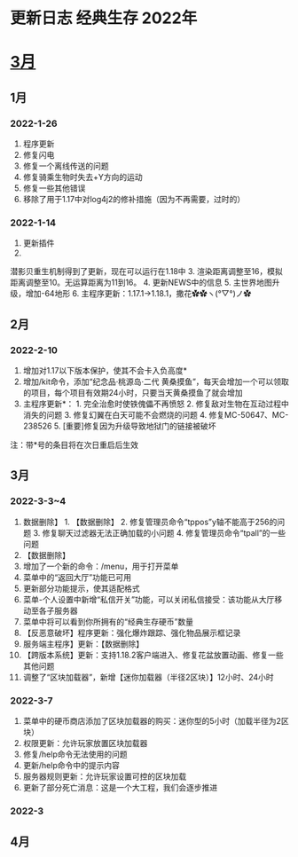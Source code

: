 # 更新日志 经典生存 2022年

# [3月](index.md#3月)

## 1月

### 2022-1-26
1. 程序更新
  1. 修复闪电
  2. 修复一个离线传送的问题
  3. 修复骑乘生物时失去+Y方向的运动
  4. 修复一些其他错误
2. 移除了用于1.17中对log4j2的修补措施（因为不再需要，过时的）

### 2022-1-14
  1. 更新插件
  2.
  潜影贝重生机制得到了更新，现在可以运行在1.18中
  3.
  渲染距离调整至16，模拟距离调整至10。无运算距离为11到16。
  4.
  更新NEWS中的信息
  5.
  主世界地图升级，增加-64地形
  6.
  主程序更新：1.17.1->1.18.1，撒花✿✿ヽ(°▽°)ノ✿

## 2月

### 2022-2-10
  1. 增加对1.17以下版本保护，使其不会卡入负高度*
  2. 增加/kit命令，添加“纪念品·桃源岛·二代 黄桑摸鱼”，每天会增加一个可以领取的项目，每个项目有效期24小时，只要当天黄桑摸鱼了就会增加
  3. 主程序更新*：
    1. 完全治愈时使铁傀儡不再愤怒
    2. 修复敌对生物在互动过程中消失的问题
    3. 修复幻翼在白天可能不会燃烧的问题
    4. 修复MC-50647、MC-238526
    5. [重要]修复因为升级导致地狱门的链接被破坏

注：带*号的条目将在次日重启后生效

## 3月

### 2022-3-3~4
  1. 数据删除】
    1. 【数据删除】
    2. 修复管理员命令“tppos”y轴不能高于256的问题
    3. 修复聊天过滤器无法正确加载的小问题
    4. 修复管理员命令“tpall”的一些问题
  2. 【数据删除】
  3. 增加了一个新的命令：/menu，用于打开菜单
  4. 菜单中的“返回大厅”功能已可用
  5. 更新部分功能提示，使其适配格式
  6. 菜单-个人设置中新增“私信开关”功能，可以关闭私信接受：该功能从大厅移动至各子服务器
  7. 菜单中将可以看到你所拥有的“经典生存硬币”数量
  8. 【反恶意破坏】程序更新：强化爆炸跟踪、强化物品展示框记录
  9. 服务端主程序】更新：【数据删除】
  10. 【跨版本系统】更新：支持1.18.2客户端进入、修复花盆放置动画、修复一些其他问题
  11. 调整了“区块加载器”，新增【迷你加载器（半径2区块）】12小时、24小时

### 2022-3-7

1. 菜单中的硬币商店添加了区块加载器的购买：迷你型的5小时（加载半径为2区块）
2. 权限更新：允许玩家放置区块加载器
3. 修复/help命令无法使用的问题
4. 更新/help命令中的提示内容
5. 服务器规则更新：允许玩家设置可控的区块加载
6. 更新了部分死亡消息：这是一个大工程，我们会逐步推进

### 2022-3

## 4月